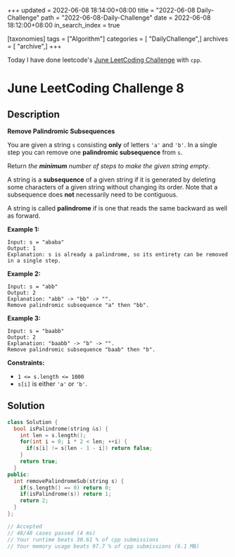 +++
updated = 2022-06-08 18:14:00+08:00
title = "2022-06-08 Daily-Challenge"
path = "2022-06-08-Daily-Challenge"
date = 2022-06-08 18:12:00+08:00
in_search_index = true

[taxonomies]
tags = ["Algorithm"]
categories = [ "DailyChallenge",]
archives = [ "archive",]
+++

Today I have done leetcode's [June LeetCoding Challenge](https://leetcode.com/problems/remove-palindromic-subsequences/) with `cpp`.

<!-- more -->

# June LeetCoding Challenge 8

## Description

**Remove Palindromic Subsequences**

You are given a string `s` consisting **only** of letters `'a'` and `'b'`. In a single step you can remove one **palindromic subsequence** from `s`.

Return *the **minimum** number of steps to make the given string empty*.

A string is a **subsequence** of a given string if it is generated by deleting some characters of a given string without  changing its order. Note that a subsequence does **not** necessarily need to be contiguous.

A string is called **palindrome** if is one that reads the same backward as well as forward.

 

**Example 1:**

```
Input: s = "ababa"
Output: 1
Explanation: s is already a palindrome, so its entirety can be removed in a single step.
```

**Example 2:**

```
Input: s = "abb"
Output: 2
Explanation: "abb" -> "bb" -> "". 
Remove palindromic subsequence "a" then "bb".
```

**Example 3:**

```
Input: s = "baabb"
Output: 2
Explanation: "baabb" -> "b" -> "". 
Remove palindromic subsequence "baab" then "b".
```

 

**Constraints:**

- `1 <= s.length <= 1000`
- `s[i]` is either `'a'` or `'b'`.

## Solution

``` cpp
class Solution {
  bool isPalindrome(string &s) {
    int len = s.length();
    for(int i = 0; i * 2 < len; ++i) {
      if(s[i] != s[len - 1 - i]) return false;
    }
    return true;
  }
public:
  int removePalindromeSub(string s) {
    if(s.length() == 0) return 0;
    if(isPalindrome(s)) return 1;
    return 2;
  }
};

// Accepted
// 48/48 cases passed (4 ms)
// Your runtime beats 30.61 % of cpp submissions
// Your memory usage beats 97.7 % of cpp submissions (6.1 MB)
```
